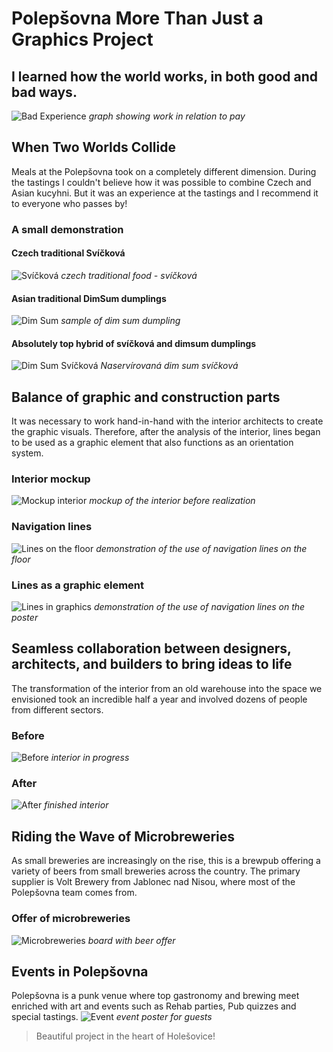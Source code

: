 # Polepšovna More Than Just a Graphics Project

## I learned how the world works, in both good and bad ways.
![Bad Experience](/02_first_impressions/images_casestudy/graph@4x.png)
*graph showing work in relation to pay*


## When Two Worlds Collide
Meals at the Polepšovna took on a completely different dimension. During the tastings I couldn't believe how it was possible to combine Czech and Asian kucyhni. But it was an experience at the tastings and I recommend it to everyone who passes by!
### A small demonstration
#### Czech traditional Svíčková  
![Svíčková](/02_first_impressions/images_casestudy/svickova.jpg)
*czech traditional food - svíčková*
#### Asian traditional DimSum dumplings
![Dim Sum](/02_first_impressions/images_casestudy/dimsum.webp)
*sample of dim sum dumpling*
#### Absolutely top hybrid of svíčková and dimsum dumplings
![Dim Sum Svíčková](/02_first_impressions/images_casestudy/dimsumsvickova.jpg)
*Naservírovaná dim sum svíčková*


## Balance of graphic and construction parts
It was necessary to work hand-in-hand with the interior architects to create the graphic visuals. Therefore, after the analysis of the interior, lines began to be used as a graphic element that also functions as an orientation system.    
### Interior mockup
![Mockup interior](/02_first_impressions/images_casestudy/interior.png)
*mockup of the interior before realization*
### Navigation lines
![Lines on the floor](/02_first_impressions/images_casestudy/floor_lines.jpg)
*demonstration of the use of navigation lines on the floor*
### Lines as a graphic element
![Lines in graphics](/02_first_impressions/images_casestudy/poster.png)
*demonstration of the use of navigation lines on the poster*


## Seamless collaboration between designers, architects, and builders to bring ideas to life
The transformation of the interior from an old warehouse into the space we envisioned took an incredible half a year and involved dozens of people from different sectors.
### Before
![Before](/02_first_impressions/images_casestudy/mess.jpg)
*interior in progress*

### After
![After](/02_first_impressions/images_casestudy/interior.jpeg)
*finished interior*


## Riding the Wave of Microbreweries
As small breweries are increasingly on the rise, this is a brewpub offering a variety of beers from small breweries across the country. The primary supplier is Volt Brewery from Jablonec nad Nisou, where most of the Polepšovna team comes from.

### Offer of microbreweries
![Microbreweries](/02_first_impressions/images_casestudy/Microbreweries.jpeg)
*board with beer offer*

## Events in Polepšovna
Polepšovna is a punk venue where top gastronomy and brewing meet enriched with art and events such as Rehab parties, Pub quizzes and special tastings.
![Event](/02_first_impressions/images_casestudy/event.png)
*event poster for guests*

> Beautiful project in the heart of Holešovice!
